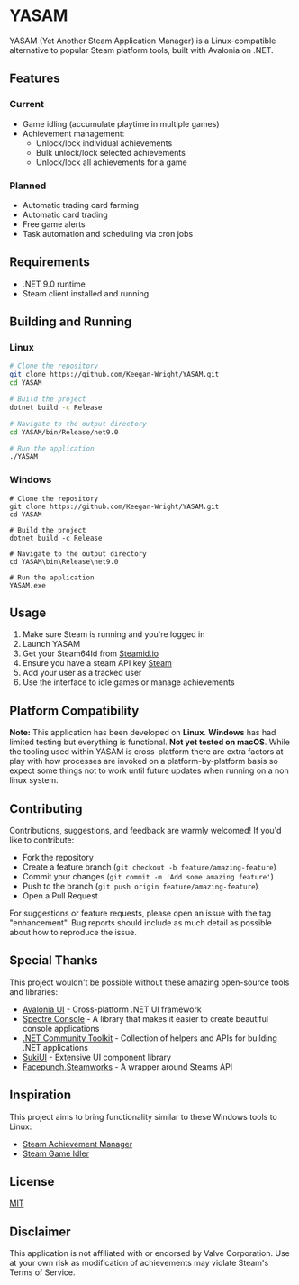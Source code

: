 # YASAM

YASAM (Yet Another Steam Application Manager) is a Linux-compatible alternative to popular Steam platform tools, built
with Avalonia on .NET.

## Features

### Current

- Game idling (accumulate playtime in multiple games)
- Achievement management:
    - Unlock/lock individual achievements
    - Bulk unlock/lock selected achievements
    - Unlock/lock all achievements for a game

### Planned

- Automatic trading card farming
- Automatic card trading
- Free game alerts
- Task automation and scheduling via cron jobs

## Requirements

- .NET 9.0 runtime
- Steam client installed and running

## Building and Running

### Linux
```bash
# Clone the repository
git clone https://github.com/Keegan-Wright/YASAM.git
cd YASAM

# Build the project
dotnet build -c Release

# Navigate to the output directory
cd YASAM/bin/Release/net9.0

# Run the application
./YASAM
```


### Windows
```shell
# Clone the repository
git clone https://github.com/Keegan-Wright/YASAM.git
cd YASAM

# Build the project
dotnet build -c Release

# Navigate to the output directory
cd YASAM\bin\Release\net9.0

# Run the application
YASAM.exe
```


## Usage

1. Make sure Steam is running and you're logged in
2. Launch YASAM
3. Get your Steam64Id from [Steamid.io](https://steamid.io/)
4. Ensure you have a steam API key [Steam](https://steamcommunity.com/dev)
5. Add your user as a tracked user
6. Use the interface to idle games or manage achievements

## Platform Compatibility

**Note:** This application has been developed on **Linux**. **Windows** has had limited testing but everything is
functional. **Not yet tested on macOS**. While the tooling used within YASAM is cross-platform there are extra factors
at play with how processes are invoked on a platform-by-platform basis so expect some things not to work until future
updates when running on a non linux system.

## Contributing

Contributions, suggestions, and feedback are warmly welcomed! If you'd like to contribute:

- Fork the repository
- Create a feature branch (`git checkout -b feature/amazing-feature`)
- Commit your changes (`git commit -m 'Add some amazing feature'`)
- Push to the branch (`git push origin feature/amazing-feature`)
- Open a Pull Request

For suggestions or feature requests, please open an issue with the tag "enhancement".
Bug reports should include as much detail as possible about how to reproduce the issue.

## Special Thanks

This project wouldn't be possible without these amazing open-source tools and libraries:

- [Avalonia UI](https://avaloniaui.net/) - Cross-platform .NET UI framework
- [Spectre Console](https://spectreconsole.net/) - A library that makes it easier to create beautiful console
  applications
- [.NET Community Toolkit](https://github.com/CommunityToolkit) - Collection of helpers and APIs for building .NET
  applications
- [SukiUI](https://github.com/kikipoulet/SukiUI) - Extensive UI component library
- [Facepunch.Steamworks](https://github.com/Facepunch/Facepunch.Steamworks) - A wrapper around Steams API

## Inspiration

This project aims to bring functionality similar to these Windows tools to Linux:

- [Steam Achievement Manager](https://github.com/gibbed/SteamAchievementManager)
- [Steam Game Idler](https://github.com/zevnda/steam-game-idler)

## License

[MIT](LICENSE)

## Disclaimer

This application is not affiliated with or endorsed by Valve Corporation. Use at your own risk as modification of
achievements may violate Steam's Terms of Service.


